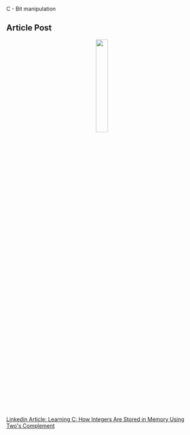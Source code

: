 C - Bit manipulation

<h2>Article Post</h2>
<p style="text-align: center;">
  <a href="https://www.linkedin.com/pulse/how-integers-stored-memory-using-twos-complement-hessah-alotaysh-qrpwe" target="_blank">
    <img src="https://media3.giphy.com/media/v1.Y2lkPTc5MGI3NjExdGUwbXV0c2lpdDN6NWxjZ2pxamx0NmlodDIwb3ZvYTBmYm5pNDV1NCZlcD12MV9pbnRlcm5hbF9naWZfYnlfaWQmY3Q9Zw/34V1UW9TIPolunWE40/giphy.gif" style="display: block; margin: 0 auto;" width="25%" height="25%" />
  </a>
</p>


[Linkedin Article: Learning C: How Integers Are Stored in Memory Using Two's Complement](https://www.linkedin.com/pulse/how-integers-stored-memory-using-twos-complement-hessah-alotaysh-qrpwe)
